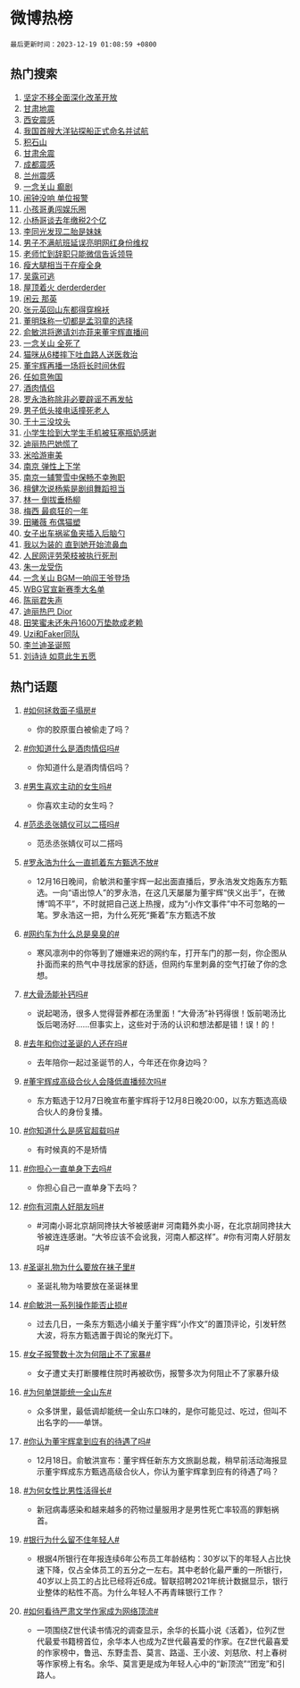 # 微博热榜

`最后更新时间：2023-12-19 01:08:59 +0800`

## 热门搜索

1. [坚定不移全面深化改革开放](https://m.weibo.cn/search?containerid=100103type%3D1%26t%3D10%26q%3D%23%E5%9D%9A%E5%AE%9A%E4%B8%8D%E7%A7%BB%E5%85%A8%E9%9D%A2%E6%B7%B1%E5%8C%96%E6%94%B9%E9%9D%A9%E5%BC%80%E6%94%BE%23&stream_entry_id=51&isnewpage=1&extparam=seat%3D1%26c_type%3D51%26stream_entry_id%3D51%26filter_type%3Drealtimehot%26cate%3D10103%26pos%3D0%26q%3D%2523%25E5%259D%259A%25E5%25AE%259A%25E4%25B8%258D%25E7%25A7%25BB%25E5%2585%25A8%25E9%259D%25A2%25E6%25B7%25B1%25E5%258C%2596%25E6%2594%25B9%25E9%259D%25A9%25E5%25BC%2580%25E6%2594%25BE%2523%26dgr%3D0%26display_time%3D1702919337%26pre_seqid%3D170291933762502672825)
1. [甘肃地震](https://m.weibo.cn/search?containerid=100103type%3D1%26t%3D10%26q%3D%E7%94%98%E8%82%83%E5%9C%B0%E9%9C%87&stream_entry_id=31&isnewpage=1&extparam=seat%3D1%26stream_entry_id%3D31%26lcate%3D5001%26band_rank%3D1%26filter_type%3Drealtimehot%26realpos%3D1%26q%3D%25E7%2594%2598%25E8%2582%2583%25E5%259C%25B0%25E9%259C%2587%26dgr%3D0%26flag%3D4%26c_type%3D31%26cate%3D5001%26pos%3D0%26display_time%3D1702919337%26pre_seqid%3D170291933762502672825)
1. [西安震感](https://m.weibo.cn/search?containerid=100103type%3D1%26t%3D10%26q%3D%E8%A5%BF%E5%AE%89%E9%9C%87%E6%84%9F&stream_entry_id=31&isnewpage=1&extparam=seat%3D1%26stream_entry_id%3D31%26lcate%3D5001%26band_rank%3D2%26filter_type%3Drealtimehot%26realpos%3D2%26q%3D%25E8%25A5%25BF%25E5%25AE%2589%25E9%259C%2587%25E6%2584%259F%26dgr%3D0%26flag%3D1%26c_type%3D31%26cate%3D5001%26pos%3D1%26display_time%3D1702919337%26pre_seqid%3D170291933762502672825)
1. [我国首艘大洋钻探船正式命名并试航](https://m.weibo.cn/search?containerid=100103type%3D1%26t%3D10%26q%3D%23%E6%88%91%E5%9B%BD%E9%A6%96%E8%89%98%E5%A4%A7%E6%B4%8B%E9%92%BB%E6%8E%A2%E8%88%B9%E6%AD%A3%E5%BC%8F%E5%91%BD%E5%90%8D%E5%B9%B6%E8%AF%95%E8%88%AA%23&stream_entry_id=31&isnewpage=1&extparam=seat%3D1%26stream_entry_id%3D31%26lcate%3D5001%26band_rank%3D3%26filter_type%3Drealtimehot%26realpos%3D3%26q%3D%2523%25E6%2588%2591%25E5%259B%25BD%25E9%25A6%2596%25E8%2589%2598%25E5%25A4%25A7%25E6%25B4%258B%25E9%2592%25BB%25E6%258E%25A2%25E8%2588%25B9%25E6%25AD%25A3%25E5%25BC%258F%25E5%2591%25BD%25E5%2590%258D%25E5%25B9%25B6%25E8%25AF%2595%25E8%2588%25AA%2523%26dgr%3D0%26flag%3D0%26c_type%3D31%26cate%3D5001%26pos%3D2%26display_time%3D1702919337%26pre_seqid%3D170291933762502672825)
1. [积石山](https://m.weibo.cn/search?containerid=100103type%3D1%26t%3D10%26q%3D%E7%A7%AF%E7%9F%B3%E5%B1%B1&stream_entry_id=31&isnewpage=1&extparam=seat%3D1%26stream_entry_id%3D31%26lcate%3D5001%26band_rank%3D4%26filter_type%3Drealtimehot%26realpos%3D4%26q%3D%25E7%25A7%25AF%25E7%259F%25B3%25E5%25B1%25B1%26dgr%3D0%26flag%3D1%26c_type%3D31%26cate%3D5001%26pos%3D3%26display_time%3D1702919337%26pre_seqid%3D170291933762502672825)
1. [甘肃余震](https://m.weibo.cn/search?containerid=100103type%3D1%26t%3D10%26q%3D%E7%94%98%E8%82%83%E4%BD%99%E9%9C%87&stream_entry_id=31&isnewpage=1&extparam=seat%3D1%26stream_entry_id%3D31%26lcate%3D5001%26band_rank%3D5%26filter_type%3Drealtimehot%26realpos%3D5%26q%3D%25E7%2594%2598%25E8%2582%2583%25E4%25BD%2599%25E9%259C%2587%26dgr%3D0%26flag%3D1%26c_type%3D31%26cate%3D5001%26pos%3D4%26display_time%3D1702919337%26pre_seqid%3D170291933762502672825)
1. [成都震感](https://m.weibo.cn/search?containerid=100103type%3D1%26t%3D10%26q%3D%23%E6%88%90%E9%83%BD%E9%9C%87%E6%84%9F%23&stream_entry_id=31&isnewpage=1&extparam=seat%3D1%26stream_entry_id%3D31%26lcate%3D5001%26band_rank%3D6%26filter_type%3Drealtimehot%26realpos%3D6%26q%3D%2523%25E6%2588%2590%25E9%2583%25BD%25E9%259C%2587%25E6%2584%259F%2523%26dgr%3D0%26flag%3D1%26c_type%3D31%26cate%3D5001%26pos%3D5%26display_time%3D1702919337%26pre_seqid%3D170291933762502672825)
1. [兰州震感](https://m.weibo.cn/search?containerid=100103type%3D1%26t%3D10%26q%3D%E5%85%B0%E5%B7%9E%E9%9C%87%E6%84%9F&stream_entry_id=31&isnewpage=1&extparam=seat%3D1%26stream_entry_id%3D31%26lcate%3D5001%26band_rank%3D7%26filter_type%3Drealtimehot%26realpos%3D7%26q%3D%25E5%2585%25B0%25E5%25B7%259E%25E9%259C%2587%25E6%2584%259F%26dgr%3D0%26flag%3D1%26c_type%3D31%26cate%3D5001%26pos%3D6%26display_time%3D1702919337%26pre_seqid%3D170291933762502672825)
1. [一念关山 癫剧](https://m.weibo.cn/search?containerid=100103type%3D1%26t%3D10%26q%3D%E4%B8%80%E5%BF%B5%E5%85%B3%E5%B1%B1+%E7%99%AB%E5%89%A7&stream_entry_id=31&isnewpage=1&extparam=seat%3D1%26stream_entry_id%3D31%26lcate%3D5001%26band_rank%3D8%26filter_type%3Drealtimehot%26realpos%3D8%26q%3D%25E4%25B8%2580%25E5%25BF%25B5%25E5%2585%25B3%25E5%25B1%25B1%2520%25E7%2599%25AB%25E5%2589%25A7%26dgr%3D0%26flag%3D16%26c_type%3D31%26cate%3D5001%26pos%3D7%26display_time%3D1702919337%26pre_seqid%3D170291933762502672825)
1. [闹钟没响 单位报警](https://m.weibo.cn/search?containerid=100103type%3D1%26t%3D10%26q%3D%E9%97%B9%E9%92%9F%E6%B2%A1%E5%93%8D+%E5%8D%95%E4%BD%8D%E6%8A%A5%E8%AD%A6&stream_entry_id=31&isnewpage=1&extparam=seat%3D1%26stream_entry_id%3D31%26lcate%3D5001%26band_rank%3D9%26filter_type%3Drealtimehot%26realpos%3D9%26q%3D%25E9%2597%25B9%25E9%2592%259F%25E6%25B2%25A1%25E5%2593%258D%2520%25E5%258D%2595%25E4%25BD%258D%25E6%258A%25A5%25E8%25AD%25A6%26dgr%3D0%26flag%3D1%26c_type%3D31%26cate%3D5001%26pos%3D8%26display_time%3D1702919337%26pre_seqid%3D170291933762502672825)
1. [小孩哥勇闯娱乐圈](https://m.weibo.cn/search?containerid=100103type%3D1%26t%3D10%26q%3D%E5%B0%8F%E5%AD%A9%E5%93%A5%E5%8B%87%E9%97%AF%E5%A8%B1%E4%B9%90%E5%9C%88&stream_entry_id=31&isnewpage=1&extparam=seat%3D1%26stream_entry_id%3D31%26lcate%3D5001%26band_rank%3D10%26filter_type%3Drealtimehot%26realpos%3D10%26q%3D%25E5%25B0%258F%25E5%25AD%25A9%25E5%2593%25A5%25E5%258B%2587%25E9%2597%25AF%25E5%25A8%25B1%25E4%25B9%2590%25E5%259C%2588%26dgr%3D0%26flag%3D2%26c_type%3D31%26cate%3D5001%26pos%3D9%26display_time%3D1702919337%26pre_seqid%3D170291933762502672825)
1. [小杨哥谈去年缴税2个亿](https://m.weibo.cn/search?containerid=100103type%3D1%26t%3D10%26q%3D%23%E5%B0%8F%E6%9D%A8%E5%93%A5%E8%B0%88%E5%8E%BB%E5%B9%B4%E7%BC%B4%E7%A8%8E2%E4%B8%AA%E4%BA%BF%23&stream_entry_id=31&isnewpage=1&extparam=seat%3D1%26stream_entry_id%3D31%26lcate%3D5001%26band_rank%3D11%26filter_type%3Drealtimehot%26realpos%3D11%26q%3D%2523%25E5%25B0%258F%25E6%259D%25A8%25E5%2593%25A5%25E8%25B0%2588%25E5%258E%25BB%25E5%25B9%25B4%25E7%25BC%25B4%25E7%25A8%258E2%25E4%25B8%25AA%25E4%25BA%25BF%2523%26dgr%3D0%26flag%3D0%26c_type%3D31%26cate%3D5001%26pos%3D10%26display_time%3D1702919337%26pre_seqid%3D170291933762502672825)
1. [李同光发现二胎是妹妹](https://m.weibo.cn/search?containerid=100103type%3D1%26t%3D10%26q%3D%E6%9D%8E%E5%90%8C%E5%85%89%E5%8F%91%E7%8E%B0%E4%BA%8C%E8%83%8E%E6%98%AF%E5%A6%B9%E5%A6%B9&stream_entry_id=31&isnewpage=1&extparam=seat%3D1%26stream_entry_id%3D31%26lcate%3D5001%26band_rank%3D12%26filter_type%3Drealtimehot%26realpos%3D12%26q%3D%25E6%259D%258E%25E5%2590%258C%25E5%2585%2589%25E5%258F%2591%25E7%258E%25B0%25E4%25BA%258C%25E8%2583%258E%25E6%2598%25AF%25E5%25A6%25B9%25E5%25A6%25B9%26dgr%3D0%26flag%3D0%26c_type%3D31%26cate%3D5001%26pos%3D11%26display_time%3D1702919337%26pre_seqid%3D170291933762502672825)
1. [男子不满航班延误亮明网红身份维权](https://m.weibo.cn/search?containerid=100103type%3D1%26t%3D10%26q%3D%23%E7%94%B7%E5%AD%90%E4%B8%8D%E6%BB%A1%E8%88%AA%E7%8F%AD%E5%BB%B6%E8%AF%AF%E4%BA%AE%E6%98%8E%E7%BD%91%E7%BA%A2%E8%BA%AB%E4%BB%BD%E7%BB%B4%E6%9D%83%23&stream_entry_id=31&isnewpage=1&extparam=seat%3D1%26stream_entry_id%3D31%26lcate%3D5001%26band_rank%3D13%26filter_type%3Drealtimehot%26realpos%3D13%26q%3D%2523%25E7%2594%25B7%25E5%25AD%2590%25E4%25B8%258D%25E6%25BB%25A1%25E8%2588%25AA%25E7%258F%25AD%25E5%25BB%25B6%25E8%25AF%25AF%25E4%25BA%25AE%25E6%2598%258E%25E7%25BD%2591%25E7%25BA%25A2%25E8%25BA%25AB%25E4%25BB%25BD%25E7%25BB%25B4%25E6%259D%2583%2523%26dgr%3D0%26flag%3D0%26c_type%3D31%26cate%3D5001%26pos%3D12%26display_time%3D1702919337%26pre_seqid%3D170291933762502672825)
1. [老师忙到辞职只能微信告诉领导](https://m.weibo.cn/search?containerid=100103type%3D1%26t%3D10%26q%3D%23%E8%80%81%E5%B8%88%E5%BF%99%E5%88%B0%E8%BE%9E%E8%81%8C%E5%8F%AA%E8%83%BD%E5%BE%AE%E4%BF%A1%E5%91%8A%E8%AF%89%E9%A2%86%E5%AF%BC%23&stream_entry_id=31&isnewpage=1&extparam=seat%3D1%26stream_entry_id%3D31%26lcate%3D5001%26band_rank%3D14%26filter_type%3Drealtimehot%26realpos%3D14%26q%3D%2523%25E8%2580%2581%25E5%25B8%2588%25E5%25BF%2599%25E5%2588%25B0%25E8%25BE%259E%25E8%2581%258C%25E5%258F%25AA%25E8%2583%25BD%25E5%25BE%25AE%25E4%25BF%25A1%25E5%2591%258A%25E8%25AF%2589%25E9%25A2%2586%25E5%25AF%25BC%2523%26dgr%3D0%26flag%3D0%26c_type%3D31%26cate%3D5001%26pos%3D13%26display_time%3D1702919337%26pre_seqid%3D170291933762502672825)
1. [瘦大腿相当于在瘦全身](https://m.weibo.cn/search?containerid=100103type%3D1%26t%3D10%26q%3D%E7%98%A6%E5%A4%A7%E8%85%BF%E7%9B%B8%E5%BD%93%E4%BA%8E%E5%9C%A8%E7%98%A6%E5%85%A8%E8%BA%AB&stream_entry_id=31&isnewpage=1&extparam=seat%3D1%26stream_entry_id%3D31%26lcate%3D5001%26band_rank%3D15%26filter_type%3Drealtimehot%26realpos%3D15%26q%3D%25E7%2598%25A6%25E5%25A4%25A7%25E8%2585%25BF%25E7%259B%25B8%25E5%25BD%2593%25E4%25BA%258E%25E5%259C%25A8%25E7%2598%25A6%25E5%2585%25A8%25E8%25BA%25AB%26dgr%3D0%26flag%3D0%26c_type%3D31%26cate%3D5001%26pos%3D14%26display_time%3D1702919337%26pre_seqid%3D170291933762502672825)
1. [吴露可逃](https://m.weibo.cn/search?containerid=100103type%3D1%26t%3D10%26q%3D%23%E5%90%B4%E9%9C%B2%E5%8F%AF%E9%80%83%23&stream_entry_id=31&isnewpage=1&extparam=seat%3D1%26stream_entry_id%3D31%26lcate%3D5001%26band_rank%3D16%26filter_type%3Drealtimehot%26realpos%3D16%26q%3D%2523%25E5%2590%25B4%25E9%259C%25B2%25E5%258F%25AF%25E9%2580%2583%2523%26dgr%3D0%26flag%3D0%26c_type%3D31%26cate%3D5001%26pos%3D15%26display_time%3D1702919337%26pre_seqid%3D170291933762502672825)
1. [屋顶着火 derderderder](https://m.weibo.cn/search?containerid=100103type%3D1%26t%3D10%26q%3D%E5%B1%8B%E9%A1%B6%E7%9D%80%E7%81%AB+derderderder&stream_entry_id=31&isnewpage=1&extparam=seat%3D1%26stream_entry_id%3D31%26lcate%3D5001%26band_rank%3D17%26filter_type%3Drealtimehot%26realpos%3D17%26q%3D%25E5%25B1%258B%25E9%25A1%25B6%25E7%259D%2580%25E7%2581%25AB%2520derderderder%26dgr%3D0%26flag%3D0%26c_type%3D31%26cate%3D5001%26pos%3D16%26display_time%3D1702919337%26pre_seqid%3D170291933762502672825)
1. [闲云 那英](https://m.weibo.cn/search?containerid=100103type%3D1%26t%3D10%26q%3D%E9%97%B2%E4%BA%91+%E9%82%A3%E8%8B%B1&stream_entry_id=31&isnewpage=1&extparam=seat%3D1%26stream_entry_id%3D31%26lcate%3D5001%26band_rank%3D18%26filter_type%3Drealtimehot%26realpos%3D18%26q%3D%25E9%2597%25B2%25E4%25BA%2591%2520%25E9%2582%25A3%25E8%258B%25B1%26dgr%3D0%26flag%3D0%26c_type%3D31%26cate%3D5001%26pos%3D17%26display_time%3D1702919337%26pre_seqid%3D170291933762502672825)
1. [张元英回山东都得穿棉袄](https://m.weibo.cn/search?containerid=100103type%3D1%26t%3D10%26q%3D%23%E5%BC%A0%E5%85%83%E8%8B%B1%E5%9B%9E%E5%B1%B1%E4%B8%9C%E9%83%BD%E5%BE%97%E7%A9%BF%E6%A3%89%E8%A2%84%23&stream_entry_id=31&isnewpage=1&extparam=seat%3D1%26stream_entry_id%3D31%26lcate%3D5001%26band_rank%3D19%26filter_type%3Drealtimehot%26realpos%3D19%26q%3D%2523%25E5%25BC%25A0%25E5%2585%2583%25E8%258B%25B1%25E5%259B%259E%25E5%25B1%25B1%25E4%25B8%259C%25E9%2583%25BD%25E5%25BE%2597%25E7%25A9%25BF%25E6%25A3%2589%25E8%25A2%2584%2523%26dgr%3D0%26flag%3D0%26c_type%3D31%26cate%3D5001%26pos%3D18%26display_time%3D1702919337%26pre_seqid%3D170291933762502672825)
1. [董明珠称一切都是孟羽童的选择](https://m.weibo.cn/search?containerid=100103type%3D1%26t%3D10%26q%3D%23%E8%91%A3%E6%98%8E%E7%8F%A0%E7%A7%B0%E4%B8%80%E5%88%87%E9%83%BD%E6%98%AF%E5%AD%9F%E7%BE%BD%E7%AB%A5%E7%9A%84%E9%80%89%E6%8B%A9%23&stream_entry_id=31&isnewpage=1&extparam=seat%3D1%26stream_entry_id%3D31%26lcate%3D5001%26band_rank%3D20%26filter_type%3Drealtimehot%26realpos%3D20%26q%3D%2523%25E8%2591%25A3%25E6%2598%258E%25E7%258F%25A0%25E7%25A7%25B0%25E4%25B8%2580%25E5%2588%2587%25E9%2583%25BD%25E6%2598%25AF%25E5%25AD%259F%25E7%25BE%25BD%25E7%25AB%25A5%25E7%259A%2584%25E9%2580%2589%25E6%258B%25A9%2523%26dgr%3D0%26flag%3D0%26c_type%3D31%26cate%3D5001%26pos%3D19%26display_time%3D1702919337%26pre_seqid%3D170291933762502672825)
1. [俞敏洪将邀请刘亦菲来董宇辉直播间](https://m.weibo.cn/search?containerid=100103type%3D1%26t%3D10%26q%3D%23%E4%BF%9E%E6%95%8F%E6%B4%AA%E5%B0%86%E9%82%80%E8%AF%B7%E5%88%98%E4%BA%A6%E8%8F%B2%E6%9D%A5%E8%91%A3%E5%AE%87%E8%BE%89%E7%9B%B4%E6%92%AD%E9%97%B4%23&stream_entry_id=31&isnewpage=1&extparam=seat%3D1%26stream_entry_id%3D31%26lcate%3D5001%26band_rank%3D21%26filter_type%3Drealtimehot%26realpos%3D21%26q%3D%2523%25E4%25BF%259E%25E6%2595%258F%25E6%25B4%25AA%25E5%25B0%2586%25E9%2582%2580%25E8%25AF%25B7%25E5%2588%2598%25E4%25BA%25A6%25E8%258F%25B2%25E6%259D%25A5%25E8%2591%25A3%25E5%25AE%2587%25E8%25BE%2589%25E7%259B%25B4%25E6%2592%25AD%25E9%2597%25B4%2523%26dgr%3D0%26flag%3D1%26c_type%3D31%26cate%3D5001%26pos%3D20%26display_time%3D1702919337%26pre_seqid%3D170291933762502672825)
1. [一念关山 全死了](https://m.weibo.cn/search?containerid=100103type%3D1%26t%3D10%26q%3D%E4%B8%80%E5%BF%B5%E5%85%B3%E5%B1%B1+%E5%85%A8%E6%AD%BB%E4%BA%86&stream_entry_id=31&isnewpage=1&extparam=seat%3D1%26stream_entry_id%3D31%26lcate%3D5001%26band_rank%3D22%26filter_type%3Drealtimehot%26realpos%3D22%26q%3D%25E4%25B8%2580%25E5%25BF%25B5%25E5%2585%25B3%25E5%25B1%25B1%2520%25E5%2585%25A8%25E6%25AD%25BB%25E4%25BA%2586%26dgr%3D0%26flag%3D2%26c_type%3D31%26cate%3D5001%26pos%3D21%26display_time%3D1702919337%26pre_seqid%3D170291933762502672825)
1. [猫咪从6楼摔下吐血路人送医救治](https://m.weibo.cn/search?containerid=100103type%3D1%26t%3D10%26q%3D%23%E7%8C%AB%E5%92%AA%E4%BB%8E6%E6%A5%BC%E6%91%94%E4%B8%8B%E5%90%90%E8%A1%80%E8%B7%AF%E4%BA%BA%E9%80%81%E5%8C%BB%E6%95%91%E6%B2%BB%23&stream_entry_id=31&isnewpage=1&extparam=seat%3D1%26stream_entry_id%3D31%26lcate%3D5001%26band_rank%3D23%26filter_type%3Drealtimehot%26realpos%3D23%26q%3D%2523%25E7%258C%25AB%25E5%2592%25AA%25E4%25BB%258E6%25E6%25A5%25BC%25E6%2591%2594%25E4%25B8%258B%25E5%2590%2590%25E8%25A1%2580%25E8%25B7%25AF%25E4%25BA%25BA%25E9%2580%2581%25E5%258C%25BB%25E6%2595%2591%25E6%25B2%25BB%2523%26dgr%3D0%26flag%3D32768%26c_type%3D31%26cate%3D5001%26pos%3D22%26display_time%3D1702919337%26pre_seqid%3D170291933762502672825)
1. [董宇辉再播一场将长时间休假](https://m.weibo.cn/search?containerid=100103type%3D1%26t%3D10%26q%3D%23%E8%91%A3%E5%AE%87%E8%BE%89%E5%86%8D%E6%92%AD%E4%B8%80%E5%9C%BA%E5%B0%86%E9%95%BF%E6%97%B6%E9%97%B4%E4%BC%91%E5%81%87%23&stream_entry_id=31&isnewpage=1&extparam=seat%3D1%26stream_entry_id%3D31%26lcate%3D5001%26band_rank%3D24%26filter_type%3Drealtimehot%26realpos%3D24%26q%3D%2523%25E8%2591%25A3%25E5%25AE%2587%25E8%25BE%2589%25E5%2586%258D%25E6%2592%25AD%25E4%25B8%2580%25E5%259C%25BA%25E5%25B0%2586%25E9%2595%25BF%25E6%2597%25B6%25E9%2597%25B4%25E4%25BC%2591%25E5%2581%2587%2523%26dgr%3D0%26flag%3D2%26c_type%3D31%26cate%3D5001%26pos%3D23%26display_time%3D1702919337%26pre_seqid%3D170291933762502672825)
1. [任如意殉国](https://m.weibo.cn/search?containerid=100103type%3D1%26t%3D10%26q%3D%23%E4%BB%BB%E5%A6%82%E6%84%8F%E6%AE%89%E5%9B%BD%23&stream_entry_id=31&isnewpage=1&extparam=seat%3D1%26stream_entry_id%3D31%26lcate%3D5001%26band_rank%3D25%26filter_type%3Drealtimehot%26realpos%3D25%26q%3D%2523%25E4%25BB%25BB%25E5%25A6%2582%25E6%2584%258F%25E6%25AE%2589%25E5%259B%25BD%2523%26dgr%3D0%26flag%3D1%26c_type%3D31%26cate%3D5001%26pos%3D24%26display_time%3D1702919337%26pre_seqid%3D170291933762502672825)
1. [酒肉情侣](https://m.weibo.cn/search?containerid=100103type%3D1%26t%3D10%26q%3D%E9%85%92%E8%82%89%E6%83%85%E4%BE%A3&stream_entry_id=31&isnewpage=1&extparam=seat%3D1%26stream_entry_id%3D31%26lcate%3D5001%26band_rank%3D26%26filter_type%3Drealtimehot%26realpos%3D26%26q%3D%25E9%2585%2592%25E8%2582%2589%25E6%2583%2585%25E4%25BE%25A3%26dgr%3D0%26flag%3D0%26c_type%3D31%26cate%3D5001%26pos%3D25%26display_time%3D1702919337%26pre_seqid%3D170291933762502672825)
1. [罗永浩称除非必要辟谣不再发帖](https://m.weibo.cn/search?containerid=100103type%3D1%26t%3D10%26q%3D%23%E7%BD%97%E6%B0%B8%E6%B5%A9%E7%A7%B0%E9%99%A4%E9%9D%9E%E5%BF%85%E8%A6%81%E8%BE%9F%E8%B0%A3%E4%B8%8D%E5%86%8D%E5%8F%91%E5%B8%96%23&stream_entry_id=31&isnewpage=1&extparam=seat%3D1%26stream_entry_id%3D31%26lcate%3D5001%26band_rank%3D27%26filter_type%3Drealtimehot%26realpos%3D27%26q%3D%2523%25E7%25BD%2597%25E6%25B0%25B8%25E6%25B5%25A9%25E7%25A7%25B0%25E9%2599%25A4%25E9%259D%259E%25E5%25BF%2585%25E8%25A6%2581%25E8%25BE%259F%25E8%25B0%25A3%25E4%25B8%258D%25E5%2586%258D%25E5%258F%2591%25E5%25B8%2596%2523%26dgr%3D0%26flag%3D0%26c_type%3D31%26cate%3D5001%26pos%3D26%26display_time%3D1702919337%26pre_seqid%3D170291933762502672825)
1. [男子低头接电话撞死老人](https://m.weibo.cn/search?containerid=100103type%3D1%26t%3D10%26q%3D%23%E7%94%B7%E5%AD%90%E4%BD%8E%E5%A4%B4%E6%8E%A5%E7%94%B5%E8%AF%9D%E6%92%9E%E6%AD%BB%E8%80%81%E4%BA%BA%23&stream_entry_id=31&isnewpage=1&extparam=seat%3D1%26stream_entry_id%3D31%26lcate%3D5001%26band_rank%3D28%26filter_type%3Drealtimehot%26realpos%3D28%26q%3D%2523%25E7%2594%25B7%25E5%25AD%2590%25E4%25BD%258E%25E5%25A4%25B4%25E6%258E%25A5%25E7%2594%25B5%25E8%25AF%259D%25E6%2592%259E%25E6%25AD%25BB%25E8%2580%2581%25E4%25BA%25BA%2523%26dgr%3D0%26flag%3D0%26c_type%3D31%26cate%3D5001%26pos%3D27%26display_time%3D1702919337%26pre_seqid%3D170291933762502672825)
1. [于十三没坟头](https://m.weibo.cn/search?containerid=100103type%3D1%26t%3D10%26q%3D%E4%BA%8E%E5%8D%81%E4%B8%89%E6%B2%A1%E5%9D%9F%E5%A4%B4&stream_entry_id=31&isnewpage=1&extparam=seat%3D1%26stream_entry_id%3D31%26lcate%3D5001%26band_rank%3D29%26filter_type%3Drealtimehot%26realpos%3D29%26q%3D%25E4%25BA%258E%25E5%258D%2581%25E4%25B8%2589%25E6%25B2%25A1%25E5%259D%259F%25E5%25A4%25B4%26dgr%3D0%26flag%3D0%26c_type%3D31%26cate%3D5001%26pos%3D28%26display_time%3D1702919337%26pre_seqid%3D170291933762502672825)
1. [小学生捡到大学生手机被狂塞瓶奶感谢](https://m.weibo.cn/search?containerid=100103type%3D1%26t%3D10%26q%3D%23%E5%B0%8F%E5%AD%A6%E7%94%9F%E6%8D%A1%E5%88%B0%E5%A4%A7%E5%AD%A6%E7%94%9F%E6%89%8B%E6%9C%BA%E8%A2%AB%E7%8B%82%E5%A1%9E%E7%93%B6%E5%A5%B6%E6%84%9F%E8%B0%A2%23&stream_entry_id=31&isnewpage=1&extparam=seat%3D1%26stream_entry_id%3D31%26lcate%3D5001%26band_rank%3D30%26filter_type%3Drealtimehot%26realpos%3D30%26q%3D%2523%25E5%25B0%258F%25E5%25AD%25A6%25E7%2594%259F%25E6%258D%25A1%25E5%2588%25B0%25E5%25A4%25A7%25E5%25AD%25A6%25E7%2594%259F%25E6%2589%258B%25E6%259C%25BA%25E8%25A2%25AB%25E7%258B%2582%25E5%25A1%259E%25E7%2593%25B6%25E5%25A5%25B6%25E6%2584%259F%25E8%25B0%25A2%2523%26dgr%3D0%26flag%3D32768%26c_type%3D31%26cate%3D5001%26pos%3D29%26display_time%3D1702919337%26pre_seqid%3D170291933762502672825)
1. [迪丽热巴她慌了](https://m.weibo.cn/search?containerid=100103type%3D1%26t%3D10%26q%3D%E8%BF%AA%E4%B8%BD%E7%83%AD%E5%B7%B4%E5%A5%B9%E6%85%8C%E4%BA%86&stream_entry_id=31&isnewpage=1&extparam=seat%3D1%26stream_entry_id%3D31%26lcate%3D5001%26band_rank%3D31%26filter_type%3Drealtimehot%26realpos%3D31%26q%3D%25E8%25BF%25AA%25E4%25B8%25BD%25E7%2583%25AD%25E5%25B7%25B4%25E5%25A5%25B9%25E6%2585%258C%25E4%25BA%2586%26dgr%3D0%26flag%3D0%26c_type%3D31%26cate%3D5001%26pos%3D30%26display_time%3D1702919337%26pre_seqid%3D170291933762502672825)
1. [米哈游审美](https://m.weibo.cn/search?containerid=100103type%3D1%26t%3D10%26q%3D%E7%B1%B3%E5%93%88%E6%B8%B8%E5%AE%A1%E7%BE%8E&stream_entry_id=31&isnewpage=1&extparam=seat%3D1%26stream_entry_id%3D31%26lcate%3D5001%26band_rank%3D32%26filter_type%3Drealtimehot%26realpos%3D32%26q%3D%25E7%25B1%25B3%25E5%2593%2588%25E6%25B8%25B8%25E5%25AE%25A1%25E7%25BE%258E%26dgr%3D0%26flag%3D0%26c_type%3D31%26cate%3D5001%26pos%3D31%26display_time%3D1702919337%26pre_seqid%3D170291933762502672825)
1. [南京 弹性上下学](https://m.weibo.cn/search?containerid=100103type%3D1%26t%3D10%26q%3D%E5%8D%97%E4%BA%AC+%E5%BC%B9%E6%80%A7%E4%B8%8A%E4%B8%8B%E5%AD%A6&stream_entry_id=31&isnewpage=1&extparam=seat%3D1%26stream_entry_id%3D31%26lcate%3D5001%26band_rank%3D33%26filter_type%3Drealtimehot%26realpos%3D33%26q%3D%25E5%258D%2597%25E4%25BA%25AC%2520%25E5%25BC%25B9%25E6%2580%25A7%25E4%25B8%258A%25E4%25B8%258B%25E5%25AD%25A6%26dgr%3D0%26flag%3D0%26c_type%3D31%26cate%3D5001%26pos%3D32%26display_time%3D1702919337%26pre_seqid%3D170291933762502672825)
1. [南京一辅警雪中保畅不幸殉职](https://m.weibo.cn/search?containerid=100103type%3D1%26t%3D10%26q%3D%23%E5%8D%97%E4%BA%AC%E4%B8%80%E8%BE%85%E8%AD%A6%E9%9B%AA%E4%B8%AD%E4%BF%9D%E7%95%85%E4%B8%8D%E5%B9%B8%E6%AE%89%E8%81%8C%23&stream_entry_id=31&isnewpage=1&extparam=seat%3D1%26stream_entry_id%3D31%26lcate%3D5001%26band_rank%3D34%26filter_type%3Drealtimehot%26realpos%3D34%26q%3D%2523%25E5%258D%2597%25E4%25BA%25AC%25E4%25B8%2580%25E8%25BE%2585%25E8%25AD%25A6%25E9%259B%25AA%25E4%25B8%25AD%25E4%25BF%259D%25E7%2595%2585%25E4%25B8%258D%25E5%25B9%25B8%25E6%25AE%2589%25E8%2581%258C%2523%26dgr%3D0%26flag%3D0%26c_type%3D31%26cate%3D5001%26pos%3D33%26display_time%3D1702919337%26pre_seqid%3D170291933762502672825)
1. [檀健次说杨紫是剧组舞蹈担当](https://m.weibo.cn/search?containerid=100103type%3D1%26t%3D10%26q%3D%23%E6%AA%80%E5%81%A5%E6%AC%A1%E8%AF%B4%E6%9D%A8%E7%B4%AB%E6%98%AF%E5%89%A7%E7%BB%84%E8%88%9E%E8%B9%88%E6%8B%85%E5%BD%93%23&stream_entry_id=31&isnewpage=1&extparam=seat%3D1%26stream_entry_id%3D31%26lcate%3D5001%26band_rank%3D35%26filter_type%3Drealtimehot%26realpos%3D35%26q%3D%2523%25E6%25AA%2580%25E5%2581%25A5%25E6%25AC%25A1%25E8%25AF%25B4%25E6%259D%25A8%25E7%25B4%25AB%25E6%2598%25AF%25E5%2589%25A7%25E7%25BB%2584%25E8%2588%259E%25E8%25B9%2588%25E6%258B%2585%25E5%25BD%2593%2523%26dgr%3D0%26flag%3D1%26c_type%3D31%26cate%3D5001%26pos%3D34%26display_time%3D1702919337%26pre_seqid%3D170291933762502672825)
1. [林一 倒拔垂杨柳](https://m.weibo.cn/search?containerid=100103type%3D1%26t%3D10%26q%3D%E6%9E%97%E4%B8%80+%E5%80%92%E6%8B%94%E5%9E%82%E6%9D%A8%E6%9F%B3&stream_entry_id=31&isnewpage=1&extparam=seat%3D1%26stream_entry_id%3D31%26lcate%3D5001%26band_rank%3D36%26filter_type%3Drealtimehot%26realpos%3D36%26q%3D%25E6%259E%2597%25E4%25B8%2580%2520%25E5%2580%2592%25E6%258B%2594%25E5%259E%2582%25E6%259D%25A8%25E6%259F%25B3%26dgr%3D0%26flag%3D0%26c_type%3D31%26cate%3D5001%26pos%3D35%26display_time%3D1702919337%26pre_seqid%3D170291933762502672825)
1. [梅西 最疯狂的一年](https://m.weibo.cn/search?containerid=100103type%3D1%26t%3D10%26q%3D%E6%A2%85%E8%A5%BF+%E6%9C%80%E7%96%AF%E7%8B%82%E7%9A%84%E4%B8%80%E5%B9%B4&stream_entry_id=31&isnewpage=1&extparam=seat%3D1%26stream_entry_id%3D31%26lcate%3D5001%26band_rank%3D37%26filter_type%3Drealtimehot%26realpos%3D37%26q%3D%25E6%25A2%2585%25E8%25A5%25BF%2520%25E6%259C%2580%25E7%2596%25AF%25E7%258B%2582%25E7%259A%2584%25E4%25B8%2580%25E5%25B9%25B4%26dgr%3D0%26flag%3D0%26c_type%3D31%26cate%3D5001%26pos%3D36%26display_time%3D1702919337%26pre_seqid%3D170291933762502672825)
1. [田曦薇 布偶猫塑](https://m.weibo.cn/search?containerid=100103type%3D1%26t%3D10%26q%3D%E7%94%B0%E6%9B%A6%E8%96%87+%E5%B8%83%E5%81%B6%E7%8C%AB%E5%A1%91&stream_entry_id=31&isnewpage=1&extparam=seat%3D1%26stream_entry_id%3D31%26lcate%3D5001%26band_rank%3D38%26filter_type%3Drealtimehot%26realpos%3D38%26q%3D%25E7%2594%25B0%25E6%259B%25A6%25E8%2596%2587%2520%25E5%25B8%2583%25E5%2581%25B6%25E7%258C%25AB%25E5%25A1%2591%26dgr%3D0%26flag%3D0%26c_type%3D31%26cate%3D5001%26pos%3D37%26display_time%3D1702919337%26pre_seqid%3D170291933762502672825)
1. [女子出车祸鲨鱼夹插入后脑勺](https://m.weibo.cn/search?containerid=100103type%3D1%26t%3D10%26q%3D%23%E5%A5%B3%E5%AD%90%E5%87%BA%E8%BD%A6%E7%A5%B8%E9%B2%A8%E9%B1%BC%E5%A4%B9%E6%8F%92%E5%85%A5%E5%90%8E%E8%84%91%E5%8B%BA%23&stream_entry_id=31&isnewpage=1&extparam=seat%3D1%26stream_entry_id%3D31%26lcate%3D5001%26band_rank%3D39%26filter_type%3Drealtimehot%26realpos%3D39%26q%3D%2523%25E5%25A5%25B3%25E5%25AD%2590%25E5%2587%25BA%25E8%25BD%25A6%25E7%25A5%25B8%25E9%25B2%25A8%25E9%25B1%25BC%25E5%25A4%25B9%25E6%258F%2592%25E5%2585%25A5%25E5%2590%258E%25E8%2584%2591%25E5%258B%25BA%2523%26dgr%3D0%26flag%3D0%26c_type%3D31%26cate%3D5001%26pos%3D38%26display_time%3D1702919337%26pre_seqid%3D170291933762502672825)
1. [我以为装的 直到她开始流鼻血](https://m.weibo.cn/search?containerid=100103type%3D1%26t%3D10%26q%3D%E6%88%91%E4%BB%A5%E4%B8%BA%E8%A3%85%E7%9A%84+%E7%9B%B4%E5%88%B0%E5%A5%B9%E5%BC%80%E5%A7%8B%E6%B5%81%E9%BC%BB%E8%A1%80&stream_entry_id=31&isnewpage=1&extparam=seat%3D1%26stream_entry_id%3D31%26lcate%3D5001%26band_rank%3D40%26filter_type%3Drealtimehot%26realpos%3D40%26q%3D%25E6%2588%2591%25E4%25BB%25A5%25E4%25B8%25BA%25E8%25A3%2585%25E7%259A%2584%2520%25E7%259B%25B4%25E5%2588%25B0%25E5%25A5%25B9%25E5%25BC%2580%25E5%25A7%258B%25E6%25B5%2581%25E9%25BC%25BB%25E8%25A1%2580%26dgr%3D0%26flag%3D0%26c_type%3D31%26cate%3D5001%26pos%3D39%26display_time%3D1702919337%26pre_seqid%3D170291933762502672825)
1. [人民网评劳荣枝被执行死刑](https://m.weibo.cn/search?containerid=100103type%3D1%26t%3D10%26q%3D%23%E4%BA%BA%E6%B0%91%E7%BD%91%E8%AF%84%E5%8A%B3%E8%8D%A3%E6%9E%9D%E8%A2%AB%E6%89%A7%E8%A1%8C%E6%AD%BB%E5%88%91%23&stream_entry_id=31&isnewpage=1&extparam=seat%3D1%26stream_entry_id%3D31%26lcate%3D5001%26band_rank%3D41%26filter_type%3Drealtimehot%26realpos%3D41%26q%3D%2523%25E4%25BA%25BA%25E6%25B0%2591%25E7%25BD%2591%25E8%25AF%2584%25E5%258A%25B3%25E8%258D%25A3%25E6%259E%259D%25E8%25A2%25AB%25E6%2589%25A7%25E8%25A1%258C%25E6%25AD%25BB%25E5%2588%2591%2523%26dgr%3D0%26flag%3D0%26c_type%3D31%26cate%3D5001%26pos%3D40%26display_time%3D1702919337%26pre_seqid%3D170291933762502672825)
1. [朱一龙受伤](https://m.weibo.cn/search?containerid=100103type%3D1%26t%3D10%26q%3D%23%E6%9C%B1%E4%B8%80%E9%BE%99%E5%8F%97%E4%BC%A4%23&stream_entry_id=31&isnewpage=1&extparam=seat%3D1%26stream_entry_id%3D31%26lcate%3D5001%26band_rank%3D42%26filter_type%3Drealtimehot%26realpos%3D42%26q%3D%2523%25E6%259C%25B1%25E4%25B8%2580%25E9%25BE%2599%25E5%258F%2597%25E4%25BC%25A4%2523%26dgr%3D0%26flag%3D0%26c_type%3D31%26cate%3D5001%26pos%3D41%26display_time%3D1702919337%26pre_seqid%3D170291933762502672825)
1. [一念关山 BGM一响阎王爷登场](https://m.weibo.cn/search?containerid=100103type%3D1%26t%3D10%26q%3D%E4%B8%80%E5%BF%B5%E5%85%B3%E5%B1%B1+BGM%E4%B8%80%E5%93%8D%E9%98%8E%E7%8E%8B%E7%88%B7%E7%99%BB%E5%9C%BA&stream_entry_id=31&isnewpage=1&extparam=seat%3D1%26stream_entry_id%3D31%26lcate%3D5001%26band_rank%3D43%26filter_type%3Drealtimehot%26realpos%3D43%26q%3D%25E4%25B8%2580%25E5%25BF%25B5%25E5%2585%25B3%25E5%25B1%25B1%2520BGM%25E4%25B8%2580%25E5%2593%258D%25E9%2598%258E%25E7%258E%258B%25E7%2588%25B7%25E7%2599%25BB%25E5%259C%25BA%26dgr%3D0%26flag%3D1%26c_type%3D31%26cate%3D5001%26pos%3D42%26display_time%3D1702919337%26pre_seqid%3D170291933762502672825)
1. [WBG官宣新赛季大名单](https://m.weibo.cn/search?containerid=100103type%3D1%26t%3D10%26q%3D%23WBG%E5%AE%98%E5%AE%A3%E6%96%B0%E8%B5%9B%E5%AD%A3%E5%A4%A7%E5%90%8D%E5%8D%95%23&stream_entry_id=31&isnewpage=1&extparam=seat%3D1%26stream_entry_id%3D31%26lcate%3D5001%26band_rank%3D44%26filter_type%3Drealtimehot%26realpos%3D44%26q%3D%2523WBG%25E5%25AE%2598%25E5%25AE%25A3%25E6%2596%25B0%25E8%25B5%259B%25E5%25AD%25A3%25E5%25A4%25A7%25E5%2590%258D%25E5%258D%2595%2523%26dgr%3D0%26flag%3D0%26c_type%3D31%26cate%3D5001%26pos%3D43%26display_time%3D1702919337%26pre_seqid%3D170291933762502672825)
1. [陈丽君失声](https://m.weibo.cn/search?containerid=100103type%3D1%26t%3D10%26q%3D%E9%99%88%E4%B8%BD%E5%90%9B%E5%A4%B1%E5%A3%B0&stream_entry_id=31&isnewpage=1&extparam=seat%3D1%26stream_entry_id%3D31%26lcate%3D5001%26band_rank%3D45%26filter_type%3Drealtimehot%26realpos%3D45%26q%3D%25E9%2599%2588%25E4%25B8%25BD%25E5%2590%259B%25E5%25A4%25B1%25E5%25A3%25B0%26dgr%3D0%26flag%3D0%26c_type%3D31%26cate%3D5001%26pos%3D44%26display_time%3D1702919337%26pre_seqid%3D170291933762502672825)
1. [迪丽热巴 Dior](https://m.weibo.cn/search?containerid=100103type%3D1%26t%3D10%26q%3D%E8%BF%AA%E4%B8%BD%E7%83%AD%E5%B7%B4+Dior&stream_entry_id=31&isnewpage=1&extparam=seat%3D1%26stream_entry_id%3D31%26lcate%3D5001%26band_rank%3D46%26filter_type%3Drealtimehot%26realpos%3D46%26q%3D%25E8%25BF%25AA%25E4%25B8%25BD%25E7%2583%25AD%25E5%25B7%25B4%2520Dior%26dgr%3D0%26flag%3D0%26c_type%3D31%26cate%3D5001%26pos%3D45%26display_time%3D1702919337%26pre_seqid%3D170291933762502672825)
1. [田笑蜜未还朱丹1600万垫款成老赖](https://m.weibo.cn/search?containerid=100103type%3D1%26t%3D10%26q%3D%23%E7%94%B0%E7%AC%91%E8%9C%9C%E6%9C%AA%E8%BF%98%E6%9C%B1%E4%B8%B91600%E4%B8%87%E5%9E%AB%E6%AC%BE%E6%88%90%E8%80%81%E8%B5%96%23&stream_entry_id=31&isnewpage=1&extparam=seat%3D1%26stream_entry_id%3D31%26lcate%3D5001%26band_rank%3D47%26filter_type%3Drealtimehot%26realpos%3D47%26q%3D%2523%25E7%2594%25B0%25E7%25AC%2591%25E8%259C%259C%25E6%259C%25AA%25E8%25BF%2598%25E6%259C%25B1%25E4%25B8%25B91600%25E4%25B8%2587%25E5%259E%25AB%25E6%25AC%25BE%25E6%2588%2590%25E8%2580%2581%25E8%25B5%2596%2523%26dgr%3D0%26flag%3D0%26c_type%3D31%26cate%3D5001%26pos%3D46%26display_time%3D1702919337%26pre_seqid%3D170291933762502672825)
1. [Uzi和Faker同队](https://m.weibo.cn/search?containerid=100103type%3D1%26t%3D10%26q%3D%23Uzi%E5%92%8CFaker%E5%90%8C%E9%98%9F%23&stream_entry_id=31&isnewpage=1&extparam=seat%3D1%26stream_entry_id%3D31%26lcate%3D5001%26band_rank%3D48%26filter_type%3Drealtimehot%26realpos%3D48%26q%3D%2523Uzi%25E5%2592%258CFaker%25E5%2590%258C%25E9%2598%259F%2523%26dgr%3D0%26flag%3D0%26c_type%3D31%26cate%3D5001%26pos%3D47%26display_time%3D1702919337%26pre_seqid%3D170291933762502672825)
1. [李兰迪圣诞照](https://m.weibo.cn/search?containerid=100103type%3D1%26t%3D10%26q%3D%23%E6%9D%8E%E5%85%B0%E8%BF%AA%E5%9C%A3%E8%AF%9E%E7%85%A7%23&stream_entry_id=31&isnewpage=1&extparam=seat%3D1%26stream_entry_id%3D31%26lcate%3D5001%26band_rank%3D49%26filter_type%3Drealtimehot%26realpos%3D49%26q%3D%2523%25E6%259D%258E%25E5%2585%25B0%25E8%25BF%25AA%25E5%259C%25A3%25E8%25AF%259E%25E7%2585%25A7%2523%26dgr%3D0%26flag%3D1%26c_type%3D31%26cate%3D5001%26pos%3D48%26display_time%3D1702919337%26pre_seqid%3D170291933762502672825)
1. [刘诗诗 如意此生五愿](https://m.weibo.cn/search?containerid=100103type%3D1%26t%3D10%26q%3D%E5%88%98%E8%AF%97%E8%AF%97+%E5%A6%82%E6%84%8F%E6%AD%A4%E7%94%9F%E4%BA%94%E6%84%BF&stream_entry_id=31&isnewpage=1&extparam=seat%3D1%26stream_entry_id%3D31%26lcate%3D5001%26band_rank%3D50%26filter_type%3Drealtimehot%26realpos%3D50%26q%3D%25E5%2588%2598%25E8%25AF%2597%25E8%25AF%2597%2520%25E5%25A6%2582%25E6%2584%258F%25E6%25AD%25A4%25E7%2594%259F%25E4%25BA%2594%25E6%2584%25BF%26dgr%3D0%26flag%3D0%26c_type%3D31%26cate%3D5001%26pos%3D49%26display_time%3D1702919337%26pre_seqid%3D170291933762502672825)

## 热门话题

1. [#如何拯救面子塌房#](https://m.weibo.cn/search?containerid=231522type%3D1%26t%3D10%26q%3D%23%E5%A6%82%E4%BD%95%E6%8B%AF%E6%95%91%E9%9D%A2%E5%AD%90%E5%A1%8C%E6%88%BF%23&stream_entry_id=128&isnewpage=1&extparam=seat%3D1%26c_type%3D128%26lcate%3D5004%26cate%3D5004%26unitid%3D1702866431074%26pos%3D1-0-0%26dgr%3D0%26display_time%3D1702919339%26pre_seqid%3D1702919339007915558154)
    - 你的胶原蛋白被偷走了吗？

1. [#你知道什么是酒肉情侣吗#](https://m.weibo.cn/search?containerid=231522type%3D1%26t%3D10%26q%3D%23%E4%BD%A0%E7%9F%A5%E9%81%93%E4%BB%80%E4%B9%88%E6%98%AF%E9%85%92%E8%82%89%E6%83%85%E4%BE%A3%E5%90%97%23&stream_entry_id=128&isnewpage=1&extparam=seat%3D1%26c_type%3D128%26lcate%3D5004%26cate%3D5004%26unitid%3D1702908186792%26pos%3D1-0-1%26dgr%3D0%26display_time%3D1702919339%26pre_seqid%3D1702919339007915558154)
    - 你知道什么是酒肉情侣吗？

1. [#男生喜欢主动的女生吗#](https://m.weibo.cn/search?containerid=231522type%3D1%26t%3D10%26q%3D%23%E7%94%B7%E7%94%9F%E5%96%9C%E6%AC%A2%E4%B8%BB%E5%8A%A8%E7%9A%84%E5%A5%B3%E7%94%9F%E5%90%97%23&stream_entry_id=128&isnewpage=1&extparam=seat%3D1%26c_type%3D128%26lcate%3D5004%26cate%3D5004%26unitid%3D1702915448046%26pos%3D1-0-2%26dgr%3D0%26display_time%3D1702919339%26pre_seqid%3D1702919339007915558154)
    - 你喜欢主动的女生吗？

1. [#范丞丞张婧仪可以二搭吗#](https://m.weibo.cn/search?containerid=231522type%3D1%26t%3D10%26q%3D%23%E8%8C%83%E4%B8%9E%E4%B8%9E%E5%BC%A0%E5%A9%A7%E4%BB%AA%E5%8F%AF%E4%BB%A5%E4%BA%8C%E6%90%AD%E5%90%97%23&stream_entry_id=128&isnewpage=1&extparam=seat%3D1%26c_type%3D128%26lcate%3D5004%26cate%3D5004%26unitid%3D1702867930556%26pos%3D1-0-3%26dgr%3D0%26display_time%3D1702919339%26pre_seqid%3D1702919339007915558154)
    - 范丞丞张婧仪可以二搭吗

1. [#罗永浩为什么一直抓着东方甄选不放#](https://m.weibo.cn/search?containerid=231522type%3D1%26t%3D10%26q%3D%23%E7%BD%97%E6%B0%B8%E6%B5%A9%E4%B8%BA%E4%BB%80%E4%B9%88%E4%B8%80%E7%9B%B4%E6%8A%93%E7%9D%80%E4%B8%9C%E6%96%B9%E7%94%84%E9%80%89%E4%B8%8D%E6%94%BE%23&stream_entry_id=128&isnewpage=1&extparam=seat%3D1%26c_type%3D128%26lcate%3D5004%26cate%3D5004%26unitid%3D1702814240411%26pos%3D1-0-4%26dgr%3D0%26display_time%3D1702919339%26pre_seqid%3D1702919339007915558154)
    - 12月16日晚间，俞敏洪和董宇辉一起出面直播后，罗永浩发文炮轰东方甄选。一向“语出惊人”的罗永浩，在这几天屡屡为董宇辉“侠义出手”，在微博“鸣不平”，不时就把自己送上热搜，成为“小作文事件”中不可忽略的一笔。罗永浩这一把，为什么死死“撕着”东方甄选不放

1. [#网约车为什么总是臭臭的#](https://m.weibo.cn/search?containerid=231522type%3D1%26t%3D10%26q%3D%23%E7%BD%91%E7%BA%A6%E8%BD%A6%E4%B8%BA%E4%BB%80%E4%B9%88%E6%80%BB%E6%98%AF%E8%87%AD%E8%87%AD%E7%9A%84%23&stream_entry_id=128&isnewpage=1&extparam=seat%3D1%26c_type%3D128%26lcate%3D5004%26cate%3D5004%26unitid%3D1702785423213%26pos%3D1-0-5%26dgr%3D0%26display_time%3D1702919339%26pre_seqid%3D1702919339007915558154)
    - 寒风凛冽中的你等到了姗姗来迟的网约车，打开车门的那一刻，你企图从扑面而来的热气中寻找居家的舒适，但网约车里刺鼻的空气打破了你的念想。

1. [#大骨汤能补钙吗#](https://m.weibo.cn/search?containerid=231522type%3D1%26t%3D10%26q%3D%23%E5%A4%A7%E9%AA%A8%E6%B1%A4%E8%83%BD%E8%A1%A5%E9%92%99%E5%90%97%23&stream_entry_id=128&isnewpage=1&extparam=seat%3D1%26c_type%3D128%26lcate%3D5004%26cate%3D5004%26unitid%3D1702860406351%26pos%3D1-0-6%26dgr%3D0%26display_time%3D1702919339%26pre_seqid%3D1702919339007915558154)
    - 说起喝汤，很多人觉得营养都在汤里面！“大骨汤”补钙得很！饭前喝汤比饭后喝汤好……但事实上，这些对于汤的认识和想法都是错！误！的！

1. [#去年和你过圣诞的人还在吗#](https://m.weibo.cn/search?containerid=231522type%3D1%26t%3D10%26q%3D%23%E5%8E%BB%E5%B9%B4%E5%92%8C%E4%BD%A0%E8%BF%87%E5%9C%A3%E8%AF%9E%E7%9A%84%E4%BA%BA%E8%BF%98%E5%9C%A8%E5%90%97%23&stream_entry_id=128&isnewpage=1&extparam=seat%3D1%26c_type%3D128%26lcate%3D5004%26cate%3D5004%26unitid%3D1702816640640%26pos%3D1-0-7%26dgr%3D0%26display_time%3D1702919339%26pre_seqid%3D1702919339007915558154)
    - 去年陪你一起过圣诞节的人，今年还在你身边吗？

1. [#董宇辉成高级合伙人会降低直播频次吗#](https://m.weibo.cn/search?containerid=231522type%3D1%26t%3D10%26q%3D%23%E8%91%A3%E5%AE%87%E8%BE%89%E6%88%90%E9%AB%98%E7%BA%A7%E5%90%88%E4%BC%99%E4%BA%BA%E4%BC%9A%E9%99%8D%E4%BD%8E%E7%9B%B4%E6%92%AD%E9%A2%91%E6%AC%A1%E5%90%97%23&stream_entry_id=128&isnewpage=1&extparam=seat%3D1%26c_type%3D128%26lcate%3D5004%26cate%3D5004%26unitid%3D1702865526282%26pos%3D1-0-8%26dgr%3D0%26display_time%3D1702919339%26pre_seqid%3D1702919339007915558154)
    - 东方甄选于12月7日晚宣布董宇辉将于12月8日晚20:00，以东方甄选高级合伙人的身份复播。

1. [#你知道什么是感官超载吗#](https://m.weibo.cn/search?containerid=231522type%3D1%26t%3D10%26q%3D%23%E4%BD%A0%E7%9F%A5%E9%81%93%E4%BB%80%E4%B9%88%E6%98%AF%E6%84%9F%E5%AE%98%E8%B6%85%E8%BD%BD%E5%90%97%23&stream_entry_id=128&isnewpage=1&extparam=seat%3D1%26c_type%3D128%26lcate%3D5004%26cate%3D5004%26unitid%3D1702794127007%26pos%3D1-0-9%26dgr%3D0%26display_time%3D1702919339%26pre_seqid%3D1702919339007915558154)
    - 有时候真的不是矫情

1. [#你担心一直单身下去吗#](https://m.weibo.cn/search?containerid=231522type%3D1%26t%3D10%26q%3D%23%E4%BD%A0%E6%8B%85%E5%BF%83%E4%B8%80%E7%9B%B4%E5%8D%95%E8%BA%AB%E4%B8%8B%E5%8E%BB%E5%90%97%23&stream_entry_id=128&isnewpage=1&extparam=seat%3D1%26c_type%3D128%26lcate%3D5004%26cate%3D5004%26unitid%3D1702797719023%26pos%3D1-0-10%26dgr%3D0%26display_time%3D1702919339%26pre_seqid%3D1702919339007915558154)
    - 你担心自己一直单身下去吗？

1. [#你有河南人好朋友吗#](https://m.weibo.cn/search?containerid=231522type%3D1%26t%3D10%26q%3D%23%E4%BD%A0%E6%9C%89%E6%B2%B3%E5%8D%97%E4%BA%BA%E5%A5%BD%E6%9C%8B%E5%8F%8B%E5%90%97%23&stream_entry_id=128&isnewpage=1&extparam=seat%3D1%26c_type%3D128%26lcate%3D5004%26cate%3D5004%26unitid%3D1702813622757%26pos%3D1-0-11%26dgr%3D0%26display_time%3D1702919339%26pre_seqid%3D1702919339007915558154)
    - #河南小哥北京胡同搀扶大爷被感谢# 河南籍外卖小哥，在北京胡同搀扶大爷被连连感谢。“大爷应该不会讹我，河南人都这样”。#你有河南人好朋友吗#

1. [#圣诞礼物为什么要放在袜子里#](https://m.weibo.cn/search?containerid=231522type%3D1%26t%3D10%26q%3D%23%E5%9C%A3%E8%AF%9E%E7%A4%BC%E7%89%A9%E4%B8%BA%E4%BB%80%E4%B9%88%E8%A6%81%E6%94%BE%E5%9C%A8%E8%A2%9C%E5%AD%90%E9%87%8C%23&stream_entry_id=128&isnewpage=1&extparam=seat%3D1%26c_type%3D128%26lcate%3D5004%26cate%3D5004%26unitid%3D1702813943933%26pos%3D1-0-12%26dgr%3D0%26display_time%3D1702919339%26pre_seqid%3D1702919339007915558154)
    - 圣诞礼物为啥要放在圣诞袜里

1. [#俞敏洪一系列操作能否止损#](https://m.weibo.cn/search?containerid=231522type%3D1%26t%3D10%26q%3D%23%E4%BF%9E%E6%95%8F%E6%B4%AA%E4%B8%80%E7%B3%BB%E5%88%97%E6%93%8D%E4%BD%9C%E8%83%BD%E5%90%A6%E6%AD%A2%E6%8D%9F%23&stream_entry_id=128&isnewpage=1&extparam=seat%3D1%26c_type%3D128%26lcate%3D5004%26cate%3D5004%26unitid%3D1702770715520%26pos%3D1-0-13%26dgr%3D0%26display_time%3D1702919339%26pre_seqid%3D1702919339007915558154)
    - 过去几日，一条东方甄选小编关于董宇辉“小作文”的置顶评论，引发轩然大波，将东方甄选置于舆论的聚光灯下。

1. [#女子报警数十次为何阻止不了家暴#](https://m.weibo.cn/search?containerid=231522type%3D1%26t%3D10%26q%3D%23%E5%A5%B3%E5%AD%90%E6%8A%A5%E8%AD%A6%E6%95%B0%E5%8D%81%E6%AC%A1%E4%B8%BA%E4%BD%95%E9%98%BB%E6%AD%A2%E4%B8%8D%E4%BA%86%E5%AE%B6%E6%9A%B4%23&stream_entry_id=128&isnewpage=1&extparam=seat%3D1%26c_type%3D128%26lcate%3D5004%26cate%3D5004%26unitid%3D1702788732634%26pos%3D1-0-14%26dgr%3D0%26display_time%3D1702919339%26pre_seqid%3D1702919339007915558154)
    - 女子遭丈夫打断腰椎住院时再被砍伤，报警多次为何阻止不了家暴升级

1. [#为何单饼能统一全山东#](https://m.weibo.cn/search?containerid=231522type%3D1%26t%3D10%26q%3D%23%E4%B8%BA%E4%BD%95%E5%8D%95%E9%A5%BC%E8%83%BD%E7%BB%9F%E4%B8%80%E5%85%A8%E5%B1%B1%E4%B8%9C%23&stream_entry_id=128&isnewpage=1&extparam=seat%3D1%26c_type%3D128%26lcate%3D5004%26cate%3D5004%26unitid%3D1702905435027%26pos%3D1-0-15%26dgr%3D0%26display_time%3D1702919339%26pre_seqid%3D1702919339007915558154)
    - 众多饼里，最低调却能统一全山东口味的，是你可能见过、吃过，但叫不出名字的——单饼。

1. [#你认为董宇辉拿到应有的待遇了吗#](https://m.weibo.cn/search?containerid=231522type%3D1%26t%3D10%26q%3D%23%E4%BD%A0%E8%AE%A4%E4%B8%BA%E8%91%A3%E5%AE%87%E8%BE%89%E6%8B%BF%E5%88%B0%E5%BA%94%E6%9C%89%E7%9A%84%E5%BE%85%E9%81%87%E4%BA%86%E5%90%97%23&stream_entry_id=128&isnewpage=1&extparam=seat%3D1%26c_type%3D128%26lcate%3D5004%26cate%3D5004%26unitid%3D1702902440097%26pos%3D1-0-16%26dgr%3D0%26display_time%3D1702919339%26pre_seqid%3D1702919339007915558154)
    - 12月18日。俞敏洪宣布：董宇辉任新东方文旅副总裁，稍早前活动海报显示董宇辉成东方甄选高级合伙人，你认为董宇辉拿到应有的待遇了吗？

1. [#为何女性比男性活得长#](https://m.weibo.cn/search?containerid=231522type%3D1%26t%3D10%26q%3D%23%E4%B8%BA%E4%BD%95%E5%A5%B3%E6%80%A7%E6%AF%94%E7%94%B7%E6%80%A7%E6%B4%BB%E5%BE%97%E9%95%BF%23&stream_entry_id=128&isnewpage=1&extparam=seat%3D1%26c_type%3D128%26lcate%3D5004%26cate%3D5004%26unitid%3D1702897653077%26pos%3D1-0-17%26dgr%3D0%26display_time%3D1702919339%26pre_seqid%3D1702919339007915558154)
    - 新冠病毒感染和越来越多的药物过量服用才是男性死亡率较高的罪魁祸首。

1. [#银行为什么留不住年轻人#](https://m.weibo.cn/search?containerid=231522type%3D1%26t%3D10%26q%3D%23%E9%93%B6%E8%A1%8C%E4%B8%BA%E4%BB%80%E4%B9%88%E7%95%99%E4%B8%8D%E4%BD%8F%E5%B9%B4%E8%BD%BB%E4%BA%BA%23&stream_entry_id=128&isnewpage=1&extparam=seat%3D1%26c_type%3D128%26lcate%3D5004%26cate%3D5004%26unitid%3D1702894650126%26pos%3D1-0-18%26dgr%3D0%26display_time%3D1702919339%26pre_seqid%3D1702919339007915558154)
    - 根据4所银行在年报连续6年公布员工年龄结构：30岁以下的年轻人占比快速下降，仅占全体员工的五分之一左右。其中老龄化最严重的一所银行，40岁以上员工的占比已经将近6成。智联招聘2021年统计数据显示，银行业整体的粘性不高。为什么年轻人不再青睐银行工作？

1. [#如何看待严肃文学作家成为网络顶流#](https://m.weibo.cn/search?containerid=231522type%3D1%26t%3D10%26q%3D%23%E5%A6%82%E4%BD%95%E7%9C%8B%E5%BE%85%E4%B8%A5%E8%82%83%E6%96%87%E5%AD%A6%E4%BD%9C%E5%AE%B6%E6%88%90%E4%B8%BA%E7%BD%91%E7%BB%9C%E9%A1%B6%E6%B5%81%23&stream_entry_id=128&isnewpage=1&extparam=seat%3D1%26c_type%3D128%26lcate%3D5004%26cate%3D5004%26unitid%3D1702885953115%26pos%3D1-0-19%26dgr%3D0%26display_time%3D1702919339%26pre_seqid%3D1702919339007915558154)
    - 一项围绕Z世代读书情况的调查显示，余华的长篇小说《活着》，位列Z世代最爱书籍榜首位，余华本人也成为Z世代最喜爱的作家。在Z世代最喜爱的作家榜中，鲁迅、东野圭吾、莫言、路遥、王小波、刘慈欣、村上春树等作家榜上有名。余华、莫言更是成为年轻人心中的“新顶流”“团宠”和引路人。

